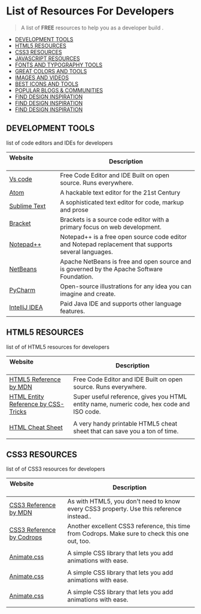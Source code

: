 # List of Resources For Developers

> A list of **FREE** resources to help you as a developer build .

- [DEVELOPMENT TOOLS](#development-tools)
- [HTML5 RESOURCES](#html5resources)
- [CSS3 RESOURCES](#css)
- [JAVASCRIPT RESOURCES](#javascript)
- [FONTS AND TYPOGRAPHY TOOLS](#fonts-typography)
- [GREAT COLORS AND TOOLS](#color-tools)
- [IMAGES AND VIDEOS](#images-videos)
- [BEST ICONS AND TOOLS](#icons)
- [POPULAR BLOGS & COMMUNITIES](#communities)
- [FIND DESIGN INSPIRATION](#inspirations)
- [FIND DESIGN INSPIRATION](#inspirations)
- [FIND DESIGN INSPIRATION](#inspirations)

## DEVELOPMENT TOOLS

list of code editors and IDEs for developers

| Website&nbsp; &nbsp; &nbsp; &nbsp; &nbsp; &nbsp; &nbsp; &nbsp; &nbsp; &nbsp; &nbsp; &nbsp; &nbsp; &nbsp; | Description                                                                                          |
| -------------------------------------------------------------------------------------------------------- | ---------------------------------------------------------------------------------------------------- |
| [Vs code](https://code.visualstudio.com/)                                                                | Free Code Editor and IDE Built on open source. Runs everywhere.                                      |
| [Atom](https://atom.io/)                                                                                 | A hackable text editor for the 21st Century                                                          |
| [Sublime Text](https://www.sublimetext.com/)                                                             | A sophisticated text editor for code, markup and prose                                               |
| [Bracket](http://brackets.io/)                                                                           | Brackets is a source code editor with a primary focus on web development.                            |
| [Notepad++](https://notepad-plus-plus.org/)                                                              | Notepad++ is a free open source code editor and Notepad replacement that supports several languages. |
| [NetBeans](https://netbeans.org/)                                                                        | Apache NetBeans is free and open source and is governed by the Apache Software Foundation.           |
| [PyCharm](https://www.jetbrains.com/pycharm/)                                                            | Open-source illustrations for any idea you can imagine and create.                                   |
| [IntelliJ IDEA](https://www.jetbrains.com/idea/)                                                         | Paid Java IDE and supports other language features.                                                  |

## HTML5 RESOURCES

list of of HTML5 resources for developers

| Website&nbsp; &nbsp; &nbsp; &nbsp; &nbsp; &nbsp; &nbsp; &nbsp; &nbsp; &nbsp; &nbsp; &nbsp; &nbsp; &nbsp; | Description                                                                              |
| -------------------------------------------------------------------------------------------------------- | ---------------------------------------------------------------------------------------- |
| [HTML5 Reference by MDN](https://developer.mozilla.org/en-US/docs/Web/HTML/Element)                      | Free Code Editor and IDE Built on open source. Runs everywhere.                          |
| [HTML Entity Reference by CSS-Tricks](https://css-tricks.com/snippets/html/glyphs/)                      | Super useful reference, gives you HTML entity name, numeric code, hex code and ISO code. |
|                                                                                                          |
| [HTML Cheat Sheet](https://websitesetup.org/html5-cheat-sheet/)                                          | A very handy printable HTML5 cheat sheet that can save you a ton of time.                |
|                                                                                                          |

## CSS3 RESOURCES

list of of CSS3 resources for developers

| Website&nbsp; &nbsp; &nbsp; &nbsp; &nbsp; &nbsp; &nbsp; &nbsp; &nbsp; &nbsp; &nbsp; &nbsp; &nbsp; &nbsp; | Description                                                                              |
| -------------------------------------------------------------------------------------------------------- | ---------------------------------------------------------------------------------------- |
| [CSS3 Reference by MDN](https://developer.mozilla.org/en-US/docs/Web/CSS/Reference)                      | As with HTML5, you don't need to know every CSS3 property. Use this reference instead..  |
| [CSS3 Reference by Codrops](https://tympanus.net/codrops/css_reference/)                      |Another excellent CSS3 reference, this time from Codrops. Make sure to check this one out, too. |
|                                                                                                          |
| [Animate.css](https://animate.style/)                                          | A simple CSS library that lets you add animations with ease.               |
|                                                                                                          |
| [Animate.css](https://websitesetup.org/html5-cheat-sheet/)                                          | A simple CSS library that lets you add animations with ease.               |
|                                                                                                          |
| [Animate.css](https://websitesetup.org/html5-cheat-sheet/)                                          | A simple CSS library that lets you add animations with ease.               |
|                                                                                                          |

